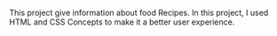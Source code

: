 This project give information about food Recipes.
In this project, I used HTML and CSS Concepts to make it a better user experience.
